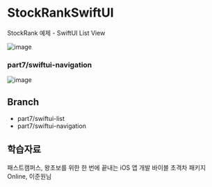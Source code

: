 # StockRankSwiftUI
StockRank 예제 - SwiftUI List View

![image](https://user-images.githubusercontent.com/89061309/206858501-8f5315a9-6e35-4c1a-969e-94ec98fe691d.png)

### part7/swiftui-navigation
![image](https://user-images.githubusercontent.com/89061309/206895053-9fee9010-8c96-499c-954f-74e10f0fa367.png)




## Branch
* part7/swiftui-list
* part7/swiftui-navigation


## 학습자료
패스트캠퍼스, 왕초보를 위한 한 번에 끝내는 iOS 앱 개발 바이블 초격차 패키지 Online, 이준원님

